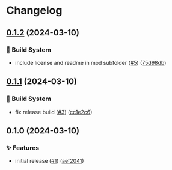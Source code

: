 # Changelog

## [0.1.2](https://github.com/Xenira/TTIK/compare/v0.1.1...v0.1.2) (2024-03-10)


### 👷 Build System

* include license and readme in mod subfolder ([#5](https://github.com/Xenira/TTIK/issues/5)) ([75d98db](https://github.com/Xenira/TTIK/commit/75d98db91115eabe03f9acd1ba0a79c15a5c625a))

## [0.1.1](https://github.com/Xenira/TTIK/compare/v0.1.0...v0.1.1) (2024-03-10)


### 👷 Build System

* fix release build ([#3](https://github.com/Xenira/TTIK/issues/3)) ([cc1e2c6](https://github.com/Xenira/TTIK/commit/cc1e2c6082234d53d9f0cb467673caa92ddaa908))

## 0.1.0 (2024-03-10)


### ✨ Features

* initial release ([#1](https://github.com/Xenira/TTIK/issues/1)) ([aef2041](https://github.com/Xenira/TTIK/commit/aef2041c47d164697036fc7651fbfd070f49c668))
